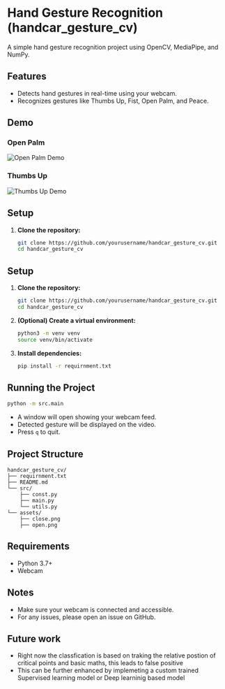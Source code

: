# Hand Gesture Recognition (handcar_gesture_cv)

A simple hand gesture recognition project using OpenCV, MediaPipe, and NumPy.

## Features

- Detects hand gestures in real-time using your webcam.
- Recognizes gestures like Thumbs Up, Fist, Open Palm, and Peace.

## Demo

### Open Palm
![Open Palm Demo](assets/open.png)

### Thumbs Up
![Thumbs Up Demo](assets/close.png)

## Setup

1. **Clone the repository:**
   ```sh
   git clone https://github.com/yourusername/handcar_gesture_cv.git
   cd handcar_gesture_cv
   
## Setup

1. **Clone the repository:**
   ```sh
   git clone https://github.com/yourusername/handcar_gesture_cv.git
   cd handcar_gesture_cv
   ```

2. **(Optional) Create a virtual environment:**
   ```sh
   python3 -m venv venv
   source venv/bin/activate
   ```

3. **Install dependencies:**
   ```sh
   pip install -r requirnment.txt
   ```

## Running the Project

```sh
python -m src.main
```

- A window will open showing your webcam feed.
- Detected gesture will be displayed on the video.
- Press `q` to quit.

## Project Structure

```
handcar_gesture_cv/
├── requirnment.txt
├── README.md
└── src/
    ├── const.py
    ├── main.py
    └── utils.py
└── assets/
    ├── close.png
    ├── open.png
```

## Requirements

- Python 3.7+
- Webcam

## Notes

- Make sure your webcam is connected and accessible.
- For any issues, please open an issue on GitHub.

## Future work

- Right now the classfication is based on traking the relative postion of critical points and basic maths, this leads to false positive
- This can be further enhanced by implemeting a custom trained Supervised learning model or Deep learninig based model